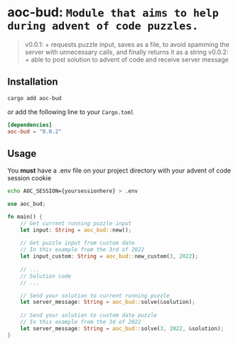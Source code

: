 
aoc-bud: `Module that aims to help during advent of code puzzles.`
==================================================================

> v0.0.1: + requests puzzle input, saves as a file, to avoid spamming the server with unnecessary calls, and finally returns it as a string
> v0.0.2: + able to post solution to advent of code and receive server message

Installation
------------

```sh
cargo add aoc-bud
```
or add the following line to your `Cargo.toml`
```toml
[dependencies]
aoc-bud = "0.0.2"
```

Usage
-----

You **must** have a .env file on your project directory with your advent of code session cookie

```sh
echo AOC_SESSION={yoursessionhere} > .env
```

```rust
use aoc_bud;

fn main() {
    // Get current running puzzle input
    let input: String = aoc_bud::new();
    
    // Get puzzle input from custom date
    // In this example from the 3rd of 2022
    let input_custom: String = aoc_bud::new_custom(3, 2022); 
    
    // ...
    // Solution code
    // ... 

    // Send your solution to current running puzzle
    let server_message: String = aoc_bud::solve(&solution);
 
    // Send your solution to custom date puzzle
    // In this example from the 3d of 2022
    let server_message: String = aoc_bud::solve(3, 2022, &solution); 
}
```
